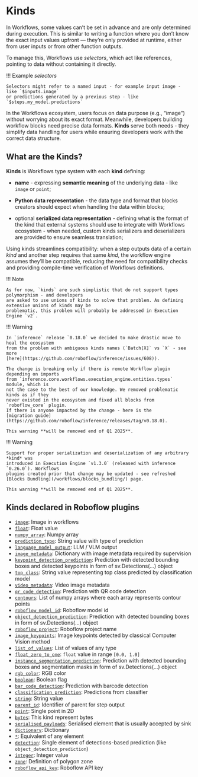 # Kinds

In Workflows, some values can’t be set in advance and are only determined during execution. 
This is similar to writing a function where you don’t know the exact input values upfront — they’re only 
provided at runtime, either from user inputs or from other function outputs. 

To manage this, Workflows use *selectors*, which act like references, pointing to data without containing it directly. 

!!! Example *selectors*

    Selectors might refer to a named input - for example input image - like `$inputs.image` 
    or predictions generated by a previous step - like `$steps.my_model.predictions`

In the Workflows ecosystem, users focus on data purpose (e.g., “image”) without worrying about its exact format. 
Meanwhile, developers building workflow blocks need precise data formats. **Kinds** serve both needs -
they simplify data handling for users while ensuring developers work with the correct data structure.


## What are the **Kinds**?

**Kinds** is Workflows type system with each **kind** defining:

* **name** - expressing **semantic meaning** of the underlying data - like `image` or `point`;

* **Python data representation** - the data type and format that blocks creators should expect when handling 
the data within blocks;

* optional **serialized data representation** - defining what is the format of the kind that 
external systems should use to integrate with Workflows ecosystem - when needed, custom kinds serializers
and deserializers are provided to ensure seamless translation; 

Using kinds streamlines compatibility: when a step outputs data of a certain *kind* and another step requires that 
same *kind*, the workflow engine assumes they’ll be compatible, reducing the need for compatibility checks and 
providing compile-time verification of Workflows definitions.


!!! Note

    As for now, `kinds` are such simplistic that do not support types polymorphism - and developers
    are asked to use unions of kinds to solve that problem. As defining extensive unions of kinds may be 
    problematic, this problem will probably be addressed in Execution Engine `v2`.

!!! Warning

    In `inference` release `0.18.0` we decided to make drastic move to heal the ecosystem 
    from the problem with ambiguous kinds names (`Batch[X]` vs `X` - see more 
    [here](https://github.com/roboflow/inference/issues/608)). 

    The change is breaking only if there is remote Workflow plugin depending on imports
    from `inference.core.workflows.execution_engine.entities.types` module, which is
    not the case to the best of our knowledge. We removed problematic kinds as if they
    never existed in the ecosystem and fixed all blocks from `roboflow_core` plugin.
    If there is anyone impacted by the change - here is the 
    [migration guide](https://github.com/roboflow/inference/releases/tag/v0.18.0).

    This warning **will be removed end of Q1 2025**.
 

!!! Warning

    Support for proper serialization and deserialization of any arbitrary *kind* was 
    introduced in Execution Engine `v1.3.0` (released with inference `0.26.0`). Workflows
    plugins created prior that change may be updated - see refreshed 
    [Blocks Bundling](/workflows/blocks_bundling/) page.

    This warning **will be removed end of Q1 2025**.


## Kinds declared in Roboflow plugins
<!--- AUTOGENERATED_KINDS_LIST -->
* [`image`](/workflows/kinds/image): Image in workflows
* [`float`](/workflows/kinds/float): Float value
* [`numpy_array`](/workflows/kinds/numpy_array): Numpy array
* [`prediction_type`](/workflows/kinds/prediction_type): String value with type of prediction
* [`language_model_output`](/workflows/kinds/language_model_output): LLM / VLM output
* [`image_metadata`](/workflows/kinds/image_metadata): Dictionary with image metadata required by supervision
* [`keypoint_detection_prediction`](/workflows/kinds/keypoint_detection_prediction): Prediction with detected bounding boxes and detected keypoints in form of sv.Detections(...) object
* [`top_class`](/workflows/kinds/top_class): String value representing top class predicted by classification model
* [`video_metadata`](/workflows/kinds/video_metadata): Video image metadata
* [`qr_code_detection`](/workflows/kinds/qr_code_detection): Prediction with QR code detection
* [`contours`](/workflows/kinds/contours): List of numpy arrays where each array represents contour points
* [`roboflow_model_id`](/workflows/kinds/roboflow_model_id): Roboflow model id
* [`object_detection_prediction`](/workflows/kinds/object_detection_prediction): Prediction with detected bounding boxes in form of sv.Detections(...) object
* [`roboflow_project`](/workflows/kinds/roboflow_project): Roboflow project name
* [`image_keypoints`](/workflows/kinds/image_keypoints): Image keypoints detected by classical Computer Vision method
* [`list_of_values`](/workflows/kinds/list_of_values): List of values of any type
* [`float_zero_to_one`](/workflows/kinds/float_zero_to_one): `float` value in range `[0.0, 1.0]`
* [`instance_segmentation_prediction`](/workflows/kinds/instance_segmentation_prediction): Prediction with detected bounding boxes and segmentation masks in form of sv.Detections(...) object
* [`rgb_color`](/workflows/kinds/rgb_color): RGB color
* [`boolean`](/workflows/kinds/boolean): Boolean flag
* [`bar_code_detection`](/workflows/kinds/bar_code_detection): Prediction with barcode detection
* [`classification_prediction`](/workflows/kinds/classification_prediction): Predictions from classifier
* [`string`](/workflows/kinds/string): String value
* [`parent_id`](/workflows/kinds/parent_id): Identifier of parent for step output
* [`point`](/workflows/kinds/point): Single point in 2D
* [`bytes`](/workflows/kinds/bytes): This kind represent bytes
* [`serialised_payloads`](/workflows/kinds/serialised_payloads): Serialised element that is usually accepted by sink
* [`dictionary`](/workflows/kinds/dictionary): Dictionary
* [`*`](/workflows/kinds/*): Equivalent of any element
* [`detection`](/workflows/kinds/detection): Single element of detections-based prediction (like `object_detection_prediction`)
* [`integer`](/workflows/kinds/integer): Integer value
* [`zone`](/workflows/kinds/zone): Definition of polygon zone
* [`roboflow_api_key`](/workflows/kinds/roboflow_api_key): Roboflow API key
<!--- AUTOGENERATED_KINDS_LIST -->
